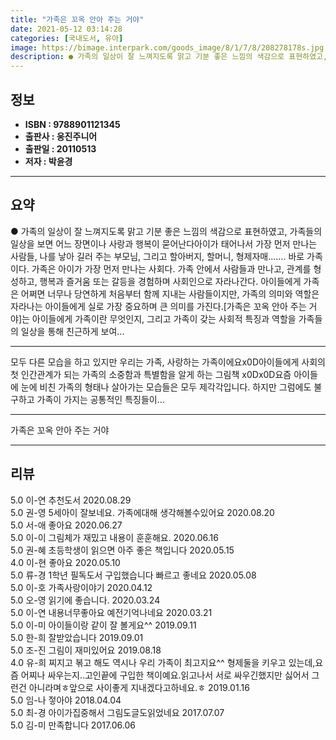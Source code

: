 ```yaml
---
title: "가족은 꼬옥 안아 주는 거야"
date: 2021-05-12 03:14:28
categories: [국내도서, 유아]
image: https://bimage.interpark.com/goods_image/8/1/7/8/208278178s.jpg
description: ● 가족의 일상이 잘 느껴지도록 맑고 기분 좋은 느낌의 색감으로 표현하였고, 가족들의 일상을 보면 어느 장면이나 사랑과 행복이 묻어난다아이가 태어나서 가장 먼저 만나는 사람들, 나를 낳아 길러 주는 부모님, 그리고 할아버지, 할머니, 형제자매....... 바로 가족이다. 가족은 아이가
---
```


## **정보**

- **ISBN : 9788901121345**
- **출판사 : 웅진주니어**
- **출판일 : 20110513**
- **저자 : 박윤경**

------



## **요약**

●  가족의 일상이 잘 느껴지도록 맑고 기분 좋은 느낌의 색감으로 표현하였고, 가족들의 일상을 보면 어느 장면이나 사랑과 행복이 묻어난다아이가 태어나서 가장 먼저 만나는 사람들, 나를 낳아 길러 주는 부모님, 그리고 할아버지, 할머니, 형제자매....... 바로 가족이다. 가족은 아이가 가장 먼저 만나는 사회다. 가족 안에서 사람들과 만나고, 관계를 형성하고, 행복과 즐거움 또는 갈등을 경험하며 사회인으로 자라나간다. 아이들에게 가족은 어쩌면 너무나 당연하게 처음부터 함께 지내는 사람들이지만, 가족의 의미와 역할은 자라나는 아이들에게 실로 가장 중요하며 큰 의미를 가진다.[가족은 꼬옥 안아 주는 거야]는 아이들에게 가족이란 무엇인지, 그리고 가족이 갖는 사회적 특징과 역할을 가족들의 일상을 통해 친근하게 보여...

------

모두 다른 모습을 하고 있지만 우리는 가족, 사랑하는 가족이에요x0D아이들에게 사회의 첫 인간관계가 되는 가족의 소중함과 특별함을 알게 하는 그림책 x0Dx0D요즘 아이들에 눈에 비친 가족의 형태나 살아가는 모습들은 모두 제각각입니다. 하지만 그럼에도 불구하고 가족이 가지는 공통적인 특징들이... 

------


가족은 꼬옥 안아 주는 거야 

------


## **리뷰** 

5.0 이-연 추천도서 2020.08.29 <br/>5.0 권-영 5세아이 잘보네요. 가족에대해 생각해볼수있어요 2020.08.20 <br/>5.0 서-애 좋아요 2020.06.27 <br/>5.0 이-이 그림체가 재밌고 내용이 훈훈해요. 2020.06.16 <br/>5.0 권-혜 초등학생이 읽으면 아주 좋은 책입니다 2020.05.15 <br/>4.0 이-현 좋아요 2020.05.10 <br/>5.0 류-경 1학년 필독도서 구입했습니다 빠르고 좋네요 2020.05.08 <br/>5.0 이-호 가족사랑이야기 2020.04.12 <br/>5.0 오-영 읽기에 좋습니다.  2020.03.24 <br/>5.0 이-연 내용너무좋아요 예전기억나네요 2020.03.21 <br/>5.0 이-미 아이들이랑 같이 잘 볼게요^^ 2019.09.11 <br/>5.0 한-희 잘받았습니다 2019.09.01 <br/>5.0 조-진 그림이 재미있어요 2019.08.18 <br/>4.0 유-희 찌지고 볶고 해도 역시나 우리 가족이 최고지요^^
형제둘을 키우고 있는데,요즘 어찌나 싸우는지..고인끝에 구입한 책이예요.읽고나서 서로 싸우긴했지만 싫어서 그런건 아니라며ㅎ앞으로 사이좋게 지내겠다고하네요.ㅎ 2019.01.16 <br/>5.0 임-나 젛아야 2018.04.04 <br/>5.0 최-경 아이가집중해서 그림도글도읽었네요  2017.07.07 <br/>5.0 김-미 만족합니다 2017.06.06 <br/>